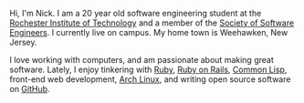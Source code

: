 Hi, I'm Nick. I am a 20 year old software engineering student at the [Rochester
Institute of Technology](http://www.rit.edu/) and a member of the [Society of
Software Engineers](http://sse.se.rit.edu/). I currently live on campus. My home
town is Weehawken, New Jersey.

I love working with computers, and am passionate about making great software.
Lately, I enjoy tinkering with [Ruby](https://www.ruby-lang.org/en/), [Ruby on
Rails](http://rubyonrails.org/), [Common Lisp](http://common-lisp.net/),
front-end web development, [Arch Linux](https://www.archlinux.org/), and writing
open source software on [GitHub](https://github.com/).
